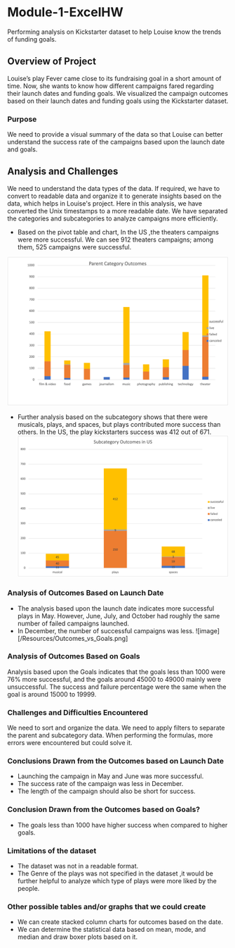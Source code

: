 # Module-1-ExcelHW
Performing analysis on Kickstarter dataset to help Louise know the trends of funding goals.



## Overview of Project
Louise’s play Fever came close to its fundraising goal in a short amount of time. Now, she wants to know how different campaigns fared regarding their launch dates and funding goals. We visualized the campaign outcomes based on their launch dates and funding goals using the Kickstarter dataset. 
### Purpose
 We need to provide a visual summary of the data so that Louise can better understand the success rate of the campaigns based upon the launch date and goals.


## Analysis and Challenges
We need to understand the data types of the data. If required, we have to convert to readable data and organize it to generate insights based on the data, which helps in Louise's project. Here in this analysis, we have converted the Unix timestamps to a more readable date.
We have separated the categories and subcategories to analyze campaigns more efficiently.
- Based on the pivot table and chart, In the US ,the theaters campaigns were more successful. We can see 912 theaters campaigns; among them, 525 campaigns were successful.

![image](Category.png)






- Further analysis based on the subcategory shows that there were musicals, plays, and spaces, but plays contributed more success than others. In the US, the play kickstarters success was 412 out of 671.
![image](SubCategory.png)



### Analysis of Outcomes Based on Launch Date
- The analysis based upon the launch date indicates more successful plays in May. However, June, July, and October had roughly the same number of failed campaigns launched. 
- In December, the number of successful campaigns was less.
![image][/Resources/Outcomes_vs_Goals.png]



### Analysis of Outcomes Based on Goals
Analysis based upon the Goals indicates that the goals less than 1000 were 76% more successful, and the goals around 45000 to 49000 mainly were unsuccessful. The success and failure percentage were the same when the goal is around 15000 to 19999. 

### Challenges and Difficulties Encountered
We need to sort and organize the data.
We need to apply filters to separate the parent and subcategory data.
When performing the formulas, more errors were encountered but could solve it.

### Conclusions Drawn from the Outcomes based on Launch Date
   - Launching the campaign in May and June was more successful.
   - The success rate of the campaign was less in December.
   - The length of the campaign should also be short for success.

### Conclusion Drawn from the Outcomes based on Goals?
   - The goals less than 1000 have higher success when compared to higher goals.

### Limitations of the dataset
  - The dataset was not in a readable format.
  - The Genre of the plays was not specified in the dataset ,it would be further helpful to analyze which type of plays were more liked by the people.


### Other possible tables and/or graphs that we could create
  - We can create stacked column charts for outcomes based on the date.
  - We can determine the statistical data based on mean, mode, and median and draw boxer plots based on it.

